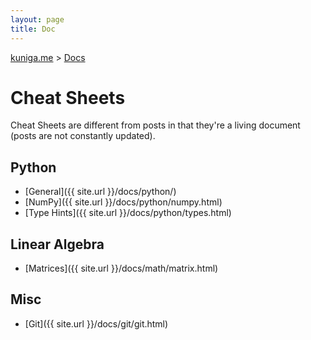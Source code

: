 ```yaml
---
layout: page
title: Doc
---
```


<p>
  <a href="{{ site.url }}">kuniga.me</a> > <a href="{{ site.url }}/docs">Docs</a>
</p>

# Cheat Sheets

Cheat Sheets are different from posts in that they're a living document (posts are not constantly updated).

## Python

* [General]({{ site.url }}/docs/python/)
* [NumPy]({{ site.url }}/docs/python/numpy.html)
* [Type Hints]({{ site.url }}/docs/python/types.html)

## Linear Algebra

* [Matrices]({{ site.url }}/docs/math/matrix.html)

## Misc

* [Git]({{ site.url }}/docs/git/git.html)
